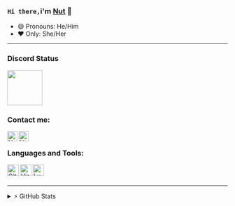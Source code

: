 ### ` Hi there, `i'm [Nut](https://github.com/peabeannut) 👋 

- 😄 Pronouns: He/Him
- ❤  Only: She/Her

---

### Discord Status
[<img height="80px" src="https://discord.c99.nl/widget/theme-4/305984210731139073.png"/>](https://discord.com/users/305984210731139073)

### Contact me: 

[<img align="left" alt="Nut | Twitter" width="23px" src="https://i.imgur.com/EQxn7vo.png"/>](https://twitter.com/nu6790gamer)
[<img align="left" alt="Nut | Instagram" width="23px" src="https://i.imgur.com/SCTr4il.png"/>](https://instagram.com/peabeannut)
</br>

### Languages and Tools: 

[<img align="left" alt="GitHub" width="26px" src="https://skillicons.dev/icons?i=github"/>](https://github.com)
[<img align="left" alt="Visual Studio Code" width="26px" src="https://skillicons.dev/icons?i=vscode"/>](https://code.visualstudio.com)
[<img align="left" alt="Lua" width="26px" src="https://skillicons.dev/icons?i=lua"/>](https://www.lua.org/)
<br>
<br>

---

<details>
  <summary>⚡ GitHub Stats</summary>
<br>
<a href="https://github.com/SealedSaucer">
<img align="center" alt="Nut | GitHub Stats" src="https://github-readme-stats-eight-pink.vercel.app/api?username=peabeannut&&show_icons=true&theme=tokyonight&layout=compact"/>
<br>
<br>
<img align="center" src="https://github-readme-streak-stats.herokuapp.com/?user=peabeannut&show_icons=true&theme=tokyonight&layout=compact" alt="Phantom | GitHub Stats"/>
</a>
</details>
